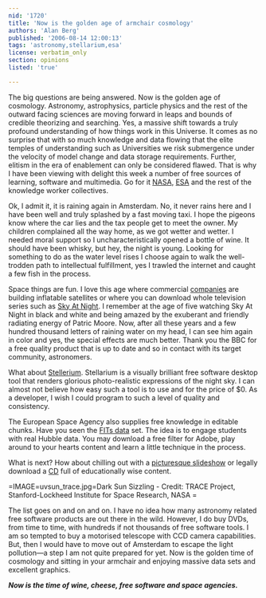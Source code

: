 ```yaml
---
nid: '1720'
title: 'Now is the golden age of armchair cosmology'
authors: 'Alan Berg'
published: '2006-08-14 12:00:13'
tags: 'astronomy,stellarium,esa'
license: verbatim_only
section: opinions
listed: 'true'

---
```

The big questions are being answered. Now is the golden age of cosmology. Astronomy, astrophysics, particle physics and the rest of the outward facing sciences are moving forward in leaps and bounds of credible theorizing and searching. Yes, a massive shift towards a truly profound understanding of how things work in this Universe. It comes as no surprise that with so much knowledge and data flowing that the elite temples of understanding such as Universities we risk submergence under the velocity of model change and data storage requirements. Further, elitism in the era of enablement can only be considered flawed. That is why I have been viewing with delight this week a number of free sources of learning, software and multimedia. Go for it [NASA,](http://www.nasa.gov/externalflash/nasa_gen/) [ESA](http://www.esa.int/esaCP/index.html) and the rest of the knowledge worker collectives.

Ok, I admit it, it is raining again in Amsterdam. No, it never rains here and I have been well and truly splashed by a fast moving taxi. I hope the pigeons know where the car lies and the tax people get to meet the owner. My children complained all the way home, as we got wetter and wetter. I needed moral support so I uncharacteristically opened a bottle of wine. It should have been whisky, but hey, the night is young. Looking for something to do as the water level rises I choose again to walk the well-trodden path to intellectual fulfillment, yes I trawled the internet and caught a few fish in the process.

Space things are fun. I love this age where commercial [companies](http://www.bigelowaerospace.com/) are building inflatable satellites or where you can download whole television series such as [Sky At Night](http://www.bbc.co.uk/science/space/spaceguide/skyatnight/proginfo.shtml). I remember at the age of five watching Sky At Night in black and white and being amazed by the exuberant and friendly radiating energy of Patric Moore. Now, after all these years and a few hundred thousand letters of raining water on my head, I can see him again in color and yes, the special effects are much better. Thank you the BBC for a free quality product that is up to date and so in contact with its target community, astronomers.

What about [Stellerium](http://stellarium.sourceforge.net/). Stellarium is a visually brilliant free software desktop tool that renders glorious photo-realistic expressions of the night sky. I can almost not believe how easy such a tool is to use and for the price of $0. As a developer, I wish I could program to such a level of quality and consistency.

The European Space Agency also supplies free knowledge in editable chunks. Have you seen the [FITs data](http://www.spacetelescope.org/projects/fits_liberator/datasets.html) set. The idea is to engage students with real Hubble data. You may download a free filter for Adobe, play around to your hearts content and learn a little technique in the process.

What is next? How about chilling out with a [picturesque slideshow](http://www.spacetelescope.org/goodies/slideshows/html/hubble_images_2.html) or legally download a [CD](http://www.spacetelescope.org/goodies/cdroms/html/gsc2m.html) full of educationally wise content.


=IMAGE=uvsun_trace.jpg=Dark Sun Sizzling - Credit: TRACE Project, Stanford-Lockheed Institute for Space Research, NASA =

The list goes on and on and on. I have no idea how many astronomy related free software products are out there in the wild. However, I do buy DVDs, from time to time, with hundreds if not thousands of free software tools. I am so tempted to buy a motorised telescope with CCD camera capabilities. But, then I would have to move out of Amsterdam to escape the light pollution—a step I am not quite prepared for yet. Now is the golden time of cosmology and sitting in your armchair and enjoying massive data sets and excellent graphics.

**_Now is the time of wine, cheese, free software and space agencies._**

